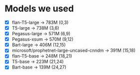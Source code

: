 # Models we used
- [x] flan-T5-large → 783M (0,3)  
- [x] T5-large → 738M (3,6)  
- [x] Pegasus-large → 571M (6,9)  
- [x] Pegasus-xsum → 570M (9,12)  
- [x] Bart-large → 406M (12,15)  
- [x] microsoft/prophetnet-large-uncased-cnndm → 391M (15,18)  
- [x] flan-T5-base → 248M (18,21)  
- [x] T5-base → 223M (21,24)  
- [x] Bart-base → 139M (24,27)  